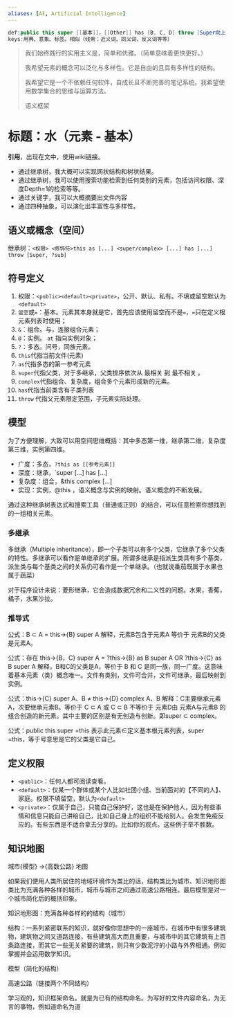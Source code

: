 ```yaml
---
aliases: [AI, Artificial Intelligence]
---
```


```java
def:public this super [[基本]]，[[Other]] has [B, C, D] throw [Super向上回溯(限定范围)/Any子元素(具体处理)]
keys:用典、意象、标签。相似（线索：近义词、同义词、反义词等等）
```

> 我们始终践行的实用主义是，简单和优雅。（简单意味着更快更好。）
>
> 我希望元素的概念可以泛化与多样性。它是自由的且具有多样性的结构。
> 
> 我希望它是一个不依赖任何软件，自成长且不断完善的笔记系统。我希望使用数学集合的思维与运算方法。
>
> 语义框架



# 标题：水（元素 - 基本）

**引用**，出现在文中，使用wiki链接。

- 通过继承树，我大概可以实现网状结构和树状结果。
- 通过继承树，我可以使用搜索功能检索到任何类别的元素，包括访问权限、深度Depth=1的检索等等。
- 通过关键字，我可以大概摘要出文件内容
- 通过四种抽象，可以演化出丰富性与多样性。



## 语义或概念（空间）

继承树：`<权限> <修饰符>this as [...] <super/complex> [...] has [...] throw [Super, ?sub]`


## 符号定义

1. 权限：`<public><default><private>`，公开、默认、私有。不填或留空默认为`<default>`
2. `留空`或`=`：基本。元素其本身就是它，首先应该使用留空而不是`=`，`=`只在定义根元素列表时使用；
3. `&`：组合。与，连接组合元素；
4. `@`：实例。 `at` 指向实例对象；
5. `?`：多态。问号，同族元素。
6. `this`代指当前文件(元素)
7. `as`代指多态的第一参考元素
8. `super`代指父类，对于多继承，父类排序依次从 最相关 到 最不相关 。
9. `complex`代指组合、复杂度，组合多个元素形成新的元素。
10. `has`代指当前类含有子类列表
11. `throw` 代指父元素限定范围，子元素实际处理。


## 模型

为了方便理解，大致可以用空间思维概括：其中多态第一维，继承第二维，复杂度第三维，实例第四维。

- 广度：多态，`?this as [[参考元素]]`
- 深度：继承，`super [...] has [...]
- 复杂度：组合，&this complex [...]
- 实现：实例，@this ，语义概念与实例的映射。语义概念的不断发展。

通过这种继承树表达式和搜索工具（普通或正则）的结合，可以任意检索你想找到的一组相关元素。



### 多继承

多继承（Multiple inheritance），即一个子类可以有多个父类，它继承了多个父类的特性。多继承可以看作是单继承的扩展。所谓多继承是指派生类具有多个基类，派生类与每个基类之间的关系仍可看作是一个单继承。（也就说番茄既属于水果也属于蔬菜）

对于程序设计来说：菱形继承，它会造成数据冗余和二义性的问题。水果，香蕉，橘子，水果沙拉。


### 推导式

公式：B ⊂ A = this->{B} super A
解释，元素B包含于元素A 等价于 元素B的父类是元素A。

公式：存在 this->{B，C} super A = ?this->{B} as B super A OR ?this->{C} as B super A
解释，B和C的父类是A，等价于 B 和 C 是同一族，同一广度。这意味着基本元素（类）概念唯一。文件有类别，文件可合并，文件可继承，最后映射到实例。

公式：this->{C} super A、B  ≠  this->{D} complex A、B
解释：C主要继承元素A，次要继承元素B。等价于 C ⊂ A 或 C ⊂ B 不等价于 元素D由 元素A与元素B 的组合创造的新元素。其中主要的区别是有无创造与创新。即super ⊂ complex。

公式：public this super =this 表示此元素∈定义基本根元素列表，super =this，等于号意思是它的父类是它自己。

## 定义权限

- `<public>`：任何人都可阅读查看。
- `<default>`：仅某一个群体或某个人比如社团小组、当前面对的【不同的人】、家庭。权限不填留空，默认为`<default>`
- `<private>`：仅属于自己，只能自己保护好，这也是在保护他人，因为有些事情和信息只能自己讲给自己，比如自己身上的组织不能给别人。会发生免疫反应的。有些东西是不适合拿去分享的。比如你的观点。这些例子举不胜数。


## 知识地图

城市{模型} ->{高数公路} 地图

如果我们使用人类所居住的地域环境作为类比的话，结构类比为城市、知识地形图类比为充满各种各样的城市，城市与城市之间通过高速公路相连。最后模型是对一个城市简化后的概括印象。

知识地形图：充满各种各样的的结构（城市）

结构：一系列紧密联系的知识，就好像你思想中的一座城市，在城市中有很多建筑物，建筑物之间又道路连接，有些建筑高大而且重要，与城市中的其它建筑有上百条路连接，而其它一些无关紧要的建筑，则只有少数泥泞的小路与外界相通。例如掌握并会运用数学知识。

模型（简化的结构）

高速公路（链接两个不同结构）

学习观的，知识框架命名。就是为已有的结构命名。为写好的文件内容命名，为无言的事物，例如道命名为道
